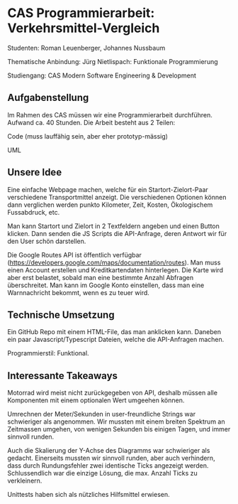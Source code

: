 # CAS Programmierarbeit: Verkehrsmittel-Vergleich 

Studenten:               Roman Leuenberger, Johannes Nussbaum 

Thematische Anbindung:   Jürg Nietlispach: Funktionale Programmierung 

Studiengang:             CAS Modern Software Engineering & Development 

## Aufgabenstellung 

Im Rahmen des CAS müssen wir eine Programmierarbeit durchführen. Aufwand ca. 40 Stunden. Die Arbeit besteht aus 2 Teilen: 

Code (muss lauffähig sein, aber eher prototyp-mässig) 

UML 

## Unsere Idee 
Eine einfache Webpage machen, welche für ein Startort-Zielort-Paar verschiedene Transportmittel anzeigt. Die verschiedenen Optionen können dann verglichen werden punkto Kilometer, Zeit, Kosten, Ökologischem Fussabdruck, etc. 

Man kann Startort und Zielort in 2 Textfeldern angeben und einen Button klicken. Dann senden die JS Scripts die API-Anfrage, deren Antwort wir für den User schön darstellen. 

Die Google Routes API ist öffentlich verfügbar (https://developers.google.com/maps/documentation/routes). Man muss einen Account erstellen und Kreditkartendaten hinterlegen. Die Karte wird aber erst belastet, sobald man eine bestimmte Anzahl Abfragen überschreitet. Man kann im Google Konto einstellen, dass man eine Warnnachricht bekommt, wenn es zu teuer wird. 

## Technische Umsetzung 
Ein GitHub Repo mit einem HTML-File, das man anklicken kann. Daneben ein paar Javascript/Typescript Dateien, welche die API-Anfragen machen.  

Programmierstil: Funktional. 


## Interessante Takeaways

Motorrad wird meist nicht zurückgegeben von API, deshalb müssen alle Komponenten mit einem optionalen Wert umgeehen können.

Umrechnen der Meter/Sekunden in user-freundliche Strings war schwieriger als angenommen. 
Wir mussten mit einem breiten Spektrum an Zeitmassen umgehen, 
von wenigen Sekunden bis einigen Tagen, und immer sinnvoll runden.

Auch die Skalierung der Y-Achse des Diagramms war schwieriger als gedacht.
Einerseits mussten wir sinnvoll runden, aber auch verhindern, 
dass durch Rundungsfehler zwei identische Ticks angezeigt werden.
Schlussendlich war die einzige Lösung, die max. Anzahl Ticks zu verkleinern.

Unittests haben sich als nützliches Hilfsmittel erwiesen.
